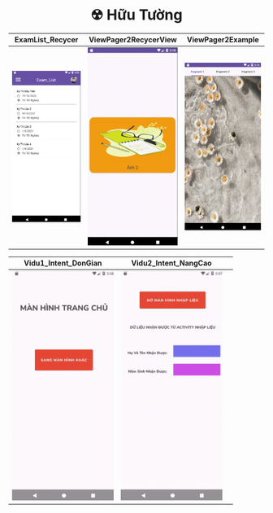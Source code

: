 <h1 align="center">☢ Hữu Tường</h1>


| ExamList_Recycer | ViewPager2RecycerView | ViewPager2Example |
|----------|-------------------------------|-------------------|
| <img src="https://github.com/HunterOct/63131631-AndroidProgramming/blob/main/Assets/V3.png" width="200px"> | <img src="https://github.com/HunterOct/63131631-AndroidProgramming/blob/main/Assets/V1.gif" width="200px"> | <img src="https://github.com/HunterOct/63131631-AndroidProgramming/blob/main/Assets/V2.gif" width="200px"> |

| Vidu1_Intent_DonGian | Vidu2_Intent_NangCao |  |
|----------|-------------------------------|-------------------|
| <img src="https://github.com/HunterOct/63131631-AndroidProgramming/blob/main/Assets/Vidu1_Intent_DonGian.gif" width="200px"> | <img src="https://github.com/HunterOct/63131631-AndroidProgramming/blob/main/Assets/Vidu2_Intent_NangCao.gif" width="200px"> | |
